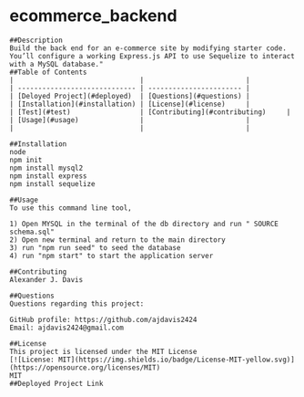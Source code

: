 # ecommerce_backend
    ##Description
    Build the back end for an e-commerce site by modifying starter code. You’ll configure a working Express.js API to use Sequelize to interact with a MySQL database."
    ##Table of Contents
    |                               |                         |
    | ----------------------------- | ----------------------- |
    | [Deloyed Project](#deployed)  | [Questions](#questions) |
    | [Installation](#installation) | [License](#license)     |
    | [Test](#test)                 | [Contributing](#contributing)     |
    | [Usage](#usage)               |                         |
    |                               |                         |
    
    ##Installation
    node 
    npm init
    npm install mysql2
    npm install express
    npm install sequelize

    ##Usage
    To use this command line tool,

    1) Open MYSQL in the terminal of the db directory and run " SOURCE schema.sql"
    2) Open new terminal and return to the main directory
    3) run "npm run seed" to seed the database
    4) run "npm start" to start the application server

    ##Contributing
    Alexander J. Davis
    
    ##Questions
    Questions regarding this project:
    
    GitHub profile: https://github.com/ajdavis2424
    Email: ajdavis2424@gmail.com
    
    ##License
    This project is licensed under the MIT License
    [![License: MIT](https://img.shields.io/badge/License-MIT-yellow.svg)](https://opensource.org/licenses/MIT)
    MIT
    ##Deployed Project Link
    
  